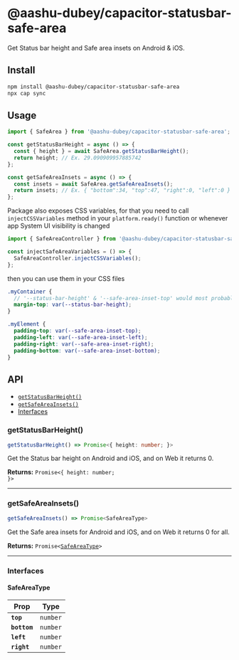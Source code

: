 # @aashu-dubey/capacitor-statusbar-safe-area

Get Status bar height and Safe area insets on Android & iOS.

## Install

```bash
npm install @aashu-dubey/capacitor-statusbar-safe-area
npx cap sync
```

## Usage

```typescript
import { SafeArea } from '@aashu-dubey/capacitor-statusbar-safe-area';

const getStatusBarHeight = async () => {
  const { height } = await SafeArea.getStatusBarHeight();
  return height; // Ex. 29.090909957885742
};

const getSafeAreaInsets = async () => {
  const insets = await SafeArea.getSafeAreaInsets();
  return insets; // Ex. { "bottom":34, "top":47, "right":0, "left":0 }
};
```

Package also exposes CSS variables, for that you need to call `injectCSSVariables` method in your `platform.ready()` function or whenever app System UI visibility is changed

```typescript
import { SafeAreaController } from '@aashu-dubey/capacitor-statusbar-safe-area';

const injectSafeAreaVariables = () => {
  SafeAreaController.injectCSSVariables();
};
```

then you can use them in your CSS files

```scss
.myContainer {
  // '--status-bar-height' & '--safe-area-inset-top' would most probably be same
  margin-top: var(--status-bar-height);
}

.myElement {
  padding-top: var(--safe-area-inset-top);
  padding-left: var(--safe-area-inset-left);
  padding-right: var(--safe-area-inset-right);
  padding-bottom: var(--safe-area-inset-bottom);
}
```

## API

<docgen-index>

* [`getStatusBarHeight()`](#getstatusbarheight)
* [`getSafeAreaInsets()`](#getsafeareainsets)
* [Interfaces](#interfaces)

</docgen-index>

<docgen-api>
<!--Update the source file JSDoc comments and rerun docgen to update the docs below-->

### getStatusBarHeight()

```typescript
getStatusBarHeight() => Promise<{ height: number; }>
```

Get the Status bar height on Android and iOS, and on Web it returns 0.

**Returns:** <code>Promise&lt;{ height: number; }&gt;</code>

--------------------


### getSafeAreaInsets()

```typescript
getSafeAreaInsets() => Promise<SafeAreaType>
```

Get the Safe area insets for Android and iOS, and on Web it returns 0 for all.

**Returns:** <code>Promise&lt;<a href="#safeareatype">SafeAreaType</a>&gt;</code>

--------------------


### Interfaces


#### SafeAreaType

| Prop         | Type                |
| ------------ | ------------------- |
| **`top`**    | <code>number</code> |
| **`bottom`** | <code>number</code> |
| **`left`**   | <code>number</code> |
| **`right`**  | <code>number</code> |

</docgen-api>
